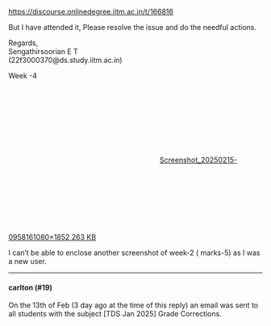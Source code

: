 https://discourse.onlinedegree.iitm.ac.in/t/166816

But I have attended it, Please resolve the issue and do the needful actions.</p>
<p>Regards,<br/>
Sengathirsoorian E T<br/>
(22f3000370@ds.study.iitm.ac.in)</p>
<p>Week -4<br/>
<div class="lightbox-wrapper"><a class="lightbox" data-download-href="/uploads/short-url/hgsEdbijU2hyTOec8Tz66MeTGHB.png?dl=1" href="https://europe1.discourse-cdn.com/flex013/uploads/iitm/original/3X/7/9/7901577c51f1b3786c79c1857af15f328aaae2df.png" rel="noopener nofollow ugc" title="Screenshot_20250215-095816"><div class="meta"><svg aria-hidden="true" class="fa d-icon d-icon-far-image svg-icon"><use href="#far-image"></use></svg><span class="filename">Screenshot_20250215-095816</span><span class="informations">1080×1852 263 KB</span><svg aria-hidden="true" class="fa d-icon d-icon-discourse-expand svg-icon"><use href="#discourse-expand"></use></svg></div></a></div></p>
<p>I can’t be able to enclose another screenshot of week-2 ( marks-5) as I was a new user.</p><hr>

<h4>carlton (#19)</h4>
<p>On the 13th of Feb (3 day ago at the time of this reply) an email was sent to all students with the subject [TDS Jan 2025] Grade Corrections.